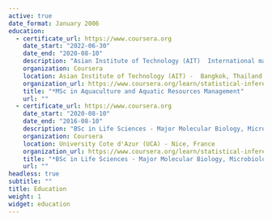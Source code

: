```yaml
---
active: true
date_format: January 2006
education:
  - certificate_url: https://www.coursera.org
    date_start: "2022-06-30"
    date_end: "2020-08-10"
    description: "Asian Institute of Technology (AIT)  International master program, english taught, August 2020 to May 2022. -  Bangkok, Thailand."
    organization: Coursera
    location: Asian Institute of Technology (AIT) -  Bangkok, Thailand
    organization_url: https://www.coursera.org/learn/statistical-inference
    title: "*MSc in Aquaculture and Aquatic Resources Management" 
    url: ""
  - certificate_url: https://www.coursera.org
    date_start: "2020-08-10"
    date_end: "2016-08-10"
    description: "BSc in Life Sciences - Major Molecular Biology, Microbiology and Genetics - University Cote d'Azur (UCA) - Nice, France"
    organization: Coursera
    location: University Cote d'Azur (UCA) - Nice, France
    organization_url: https://www.coursera.org/learn/statistical-inference
    title: "*BSc in Life Sciences - Major Molecular Biology, Microbiology and Genetics" 
    url: ""
headless: true
subtitle: ""
title: Education
weight: 1
widget: education
---
```

